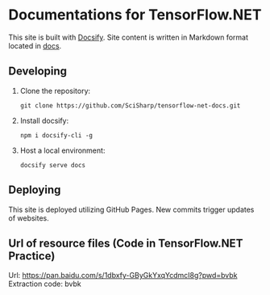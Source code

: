 # Documentations for TensorFlow.NET

This site is built with [Docsify](https://docsify.js.org/). Site content is written in Markdown format located in [docs](docs/).

## Developing

1. Clone the repository:

    ```
    git clone https://github.com/SciSharp/tensorflow-net-docs.git
    ```

1. Install docsify:

    ```
    npm i docsify-cli -g
    ```

1. Host a local environment:

    ```
    docsify serve docs
    ```

## Deploying

This site is deployed utilizing GitHub Pages. New commits trigger updates of websites.

## Url of resource files (Code in TensorFlow.NET Practice)
Url: https://pan.baidu.com/s/1dbxfy-GByGkYxqYcdmcI8g?pwd=bvbk 
Extraction code: bvbk 
